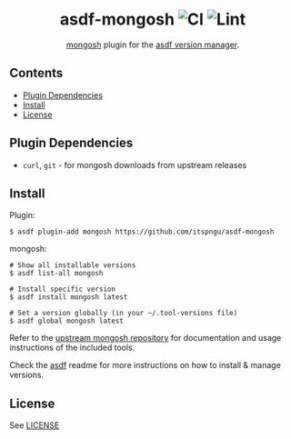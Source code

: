 <div align="center">

# asdf-mongosh ![CI](https://github.com/itspngu/asdf-mongosh/workflows/CI/badge.svg) ![Lint](https://github.com/itspngu/asdf-mongosh/workflows/Lint/badge.svg)

[mongosh](https://github.com/mongodb-js/mongosh) plugin for the [asdf version manager](https://asdf-vm.com).

</div>

## Contents

- [Plugin Dependencies](#plugin-dependencies)
- [Install](#install)
- [License](#license)

## Plugin Dependencies

- `curl`, `git` - for mongosh downloads from upstream releases

## Install

Plugin:

```shell
$ asdf plugin-add mongosh https://github.com/itspngu/asdf-mongosh
```

mongosh:

```shell
# Show all installable versions
$ asdf list-all mongosh

# Install specific version
$ asdf install mongosh latest

# Set a version globally (in your ~/.tool-versions file)
$ asdf global mongosh latest
```

Refer to the [upstream mongosh repository](https://github.com/mongodb-js/mongosh) for documentation and
usage instructions of the included tools.

Check the [asdf](https://github.com/asdf-vm/asdf) readme for more instructions on how to
install & manage versions.

## License

See [LICENSE](LICENSE)
